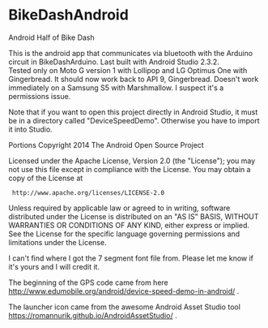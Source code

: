 # BikeDashAndroid
Android Half of Bike Dash

This is the android app that communicates via bluetooth with the Arduino circuit in BikeDashArduino.
Last built with Android Studio 2.3.2.  
Tested only on Moto G version 1 with Lollipop and LG Optimus One with Gingerbread.  It should now work back to API 9, Gingerbread.
Doesn't work immediately on a Samsung S5 with Marshmallow.  I suspect it's a permissions issue.

Note that if you want to open this project directly in Android Studio, it must be in a directory called "DeviceSpeedDemo".  Otherwise you have to import it into Studio.

Portions Copyright 2014 The Android Open Source Project

 Licensed under the Apache License, Version 2.0 (the "License");
 you may not use this file except in compliance with the License.
 You may obtain a copy of the License at

     http://www.apache.org/licenses/LICENSE-2.0

 Unless required by applicable law or agreed to in writing, software
 distributed under the License is distributed on an "AS IS" BASIS,
 WITHOUT WARRANTIES OR CONDITIONS OF ANY KIND, either express or implied.
 See the License for the specific language governing permissions and
 limitations under the License.
 
 
I can't find where I got the 7 segment font file from.  Please let me know if it's yours and I will credit it.

The beginning of the GPS code came from here http://www.edumobile.org/android/device-speed-demo-in-android/ .

The launcher icon came from the awesome Android Asset Studio tool https://romannurik.github.io/AndroidAssetStudio/ .
